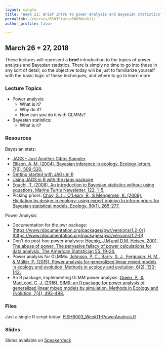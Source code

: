 ```yaml
---
layout: single
title: "Week 11: Brief intro to power analysis and Bayesian statistics"
permalink: /courses/6003Stats/6003Week11/
author_profile: false

---
```


## March 26 + 27, 2018

These lectures will represent a **brief** introduction to the topics of power analysis and Bayesian statistics. There is simply no time to go into these in any sort of detail, so the objective today will be just to familiarize yourself with the basic logic of these techniques, and where to go to learn more.

### Lecture Topics

* Power analysis: 
	- What is it?
	- Why do it?
	- How can you do it with GLMMs?
* Bayesian statistics:
	- What is it?

### Resources

Bayesian stats:
- [JAGS - Just Another Gibbs Sampler](http://mcmc-jags.sourceforge.net/)
- [Ellison, A. M. (2004). Bayesian inference in ecology. Ecology letters, 7(6), 509-520.](https://onlinelibrary.wiley.com/doi/pdf/10.1111/j.1461-0248.2004.00603.x)
- [Getting started with JAGs in R](https://www.r-bloggers.com/getting-started-with-jags-rjags-and-bayesian-modelling/)
- [Using JAGS in R with the rjags package](http://www.johnmyleswhite.com/notebook/2010/08/20/using-jags-in-r-with-the-rjags-package/)
- [Eguchi, T. (2008). An introduction to Bayesian statistics without using equations. Marine Turtle Newsletter, 122, 1-5.](http://mgel2011-kvm.env.duke.edu/wp-content/publicuploads/eguchi-2008-intro-to-baysian-statistics.pdf)
- Picking priors: [Choy, S. L., O'Leary, R., & Mengersen, K. (2009). Elicitation by design in ecology: using expert opinion to inform priors for Bayesian statistical models. Ecology, 90(1), 265-277.](https://esajournals.onlinelibrary.wiley.com/doi/full/10.1890/07-1886.1)

Power Analysis:
- Documentation for the pwr package: [https://www.rdocumentation.org/packages/pwr/versions/1.2-0/](https://www.rdocumentation.org/packages/pwr/versions/1.2-0)
- Don't do post-hoc power analyses: [Hoenig, J.M and D.M. Heisey. 2001. The abuse of power: The pervasive fallacy of power calculations for data analysis. The American Statistician 55, 19-24.](https://amstat.tandfonline.com/doi/abs/10.1198/000313001300339897#.WruwXYjwY2w)
- Power analysis for GLMMs: [Johnson, P. C., Barry, S. J., Ferguson, H. M., & Müller, P. (2015). Power analysis for generalized linear mixed models in ecology and evolution. Methods in ecology and evolution, 6(2), 133-142.](https://besjournals.onlinelibrary.wiley.com/doi/full/10.1111/2041-210X.12306)
 - An R package, implementing GLMM power analysis: [Green, P., & MacLeod, C. J. (2016). SIMR: an R package for power analysis of generalized linear mixed models by simulation. Methods in Ecology and Evolution, 7(4), 493-498.](https://besjournals.onlinelibrary.wiley.com/doi/full/10.1111/2041-210X.12504)

### Files

Just a single R script today:
[FISH6003_Week11-PowerAnalysis.R](/assets/images/6003/FISH6003_Week11-PowerAnalysis.R)

### Slides

Slides available on [Speakerdeck](https://speakerdeck.com/pandalusplatyceros/fish-6003-week-11-intro-to-power-analysis-and-bayesian)


